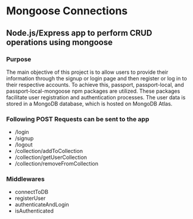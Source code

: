 # Mongoose Connections

## Node.js/Express app to perform CRUD operations using mongoose

### Purpose
The main objective of this project is to allow users to provide their information through the signup or login page and then register or log in to their respective accounts. To achieve this, passport, passport-local, and passport-local-mongoose npm packages are utilized. These packages facilitate user registration and authentication processes. The user data is stored in a MongoDB database, which is hosted on MongoDB Atlas.

### Following POST Requests can be sent to the app
* /login
* /signup
* /logout
* /collection/addToCollection
* /collection/getUserCollection
* /collection/removeFromCollection

### Middlewares
* connectToDB
* registerUser
* authenticateAndLogin
* isAuthenticated
